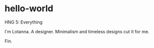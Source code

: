 # hello-world
HNG 5: Everything

I'm Lotanna. A designer.
Minimalism and timeless designs cut it for me.

Fin.
